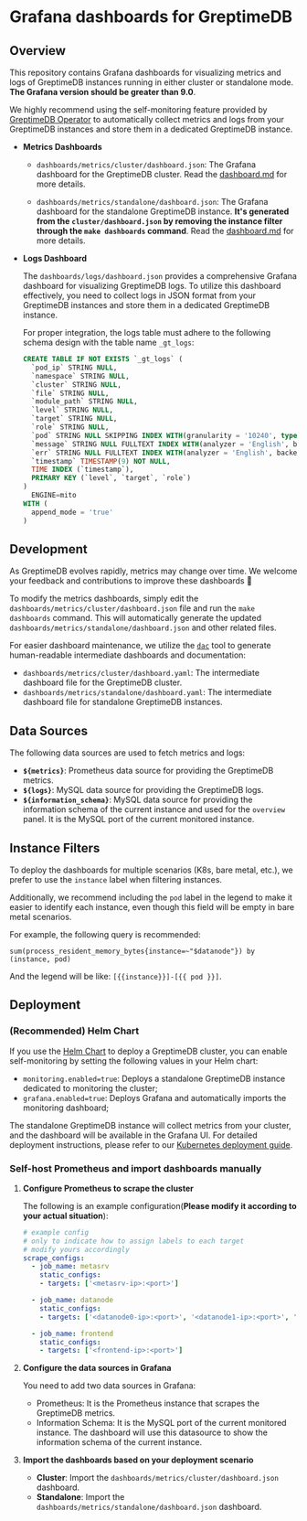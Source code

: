 # Grafana dashboards for GreptimeDB

## Overview

This repository contains Grafana dashboards for visualizing metrics and logs of GreptimeDB instances running in either cluster or standalone mode. **The Grafana version should be greater than 9.0**.

We highly recommend using the self-monitoring feature provided by [GreptimeDB Operator](https://github.com/GrepTimeTeam/greptimedb-operator) to automatically collect metrics and logs from your GreptimeDB instances and store them in a dedicated GreptimeDB instance.

- **Metrics Dashboards**

  - `dashboards/metrics/cluster/dashboard.json`: The Grafana dashboard for the GreptimeDB cluster. Read the [dashboard.md](./dashboards/metrics/cluster/dashboard.md) for more details.

  - `dashboards/metrics/standalone/dashboard.json`: The Grafana dashboard for the standalone GreptimeDB instance. **It's generated from the `cluster/dashboard.json` by removing the instance filter through the `make dashboards` command**. Read the [dashboard.md](./dashboards/metrics/standalone/dashboard.md) for more details.

- **Logs Dashboard**

  The `dashboards/logs/dashboard.json` provides a comprehensive Grafana dashboard for visualizing GreptimeDB logs. To utilize this dashboard effectively, you need to collect logs in JSON format from your GreptimeDB instances and store them in a dedicated GreptimeDB instance.

  For proper integration, the logs table must adhere to the following schema design with the table name `_gt_logs`:

  ```sql
  CREATE TABLE IF NOT EXISTS `_gt_logs` (
    `pod_ip` STRING NULL,
    `namespace` STRING NULL,
    `cluster` STRING NULL,
    `file` STRING NULL,
    `module_path` STRING NULL,
    `level` STRING NULL,
    `target` STRING NULL,
    `role` STRING NULL,
    `pod` STRING NULL SKIPPING INDEX WITH(granularity = '10240', type = 'BLOOM'),
    `message` STRING NULL FULLTEXT INDEX WITH(analyzer = 'English', backend = 'bloom', case_sensitive = 'false'),
    `err` STRING NULL FULLTEXT INDEX WITH(analyzer = 'English', backend = 'bloom', case_sensitive = 'false'),
    `timestamp` TIMESTAMP(9) NOT NULL,
    TIME INDEX (`timestamp`),
    PRIMARY KEY (`level`, `target`, `role`)
  )
    ENGINE=mito
  WITH (
    append_mode = 'true'
  )
  ```

## Development

As GreptimeDB evolves rapidly, metrics may change over time. We welcome your feedback and contributions to improve these dashboards 🤗

To modify the metrics dashboards, simply edit the `dashboards/metrics/cluster/dashboard.json` file and run the `make dashboards` command. This will automatically generate the updated `dashboards/metrics/standalone/dashboard.json` and other related files.

For easier dashboard maintenance, we utilize the [`dac`](https://github.com/zyy17/dac) tool to generate human-readable intermediate dashboards and documentation:

- `dashboards/metrics/cluster/dashboard.yaml`: The intermediate dashboard file for the GreptimeDB cluster.
- `dashboards/metrics/standalone/dashboard.yaml`: The intermediate dashboard file for standalone GreptimeDB instances.

## Data Sources

The following data sources are used to fetch metrics and logs:

- **`${metrics}`**: Prometheus data source for providing the GreptimeDB metrics.
- **`${logs}`**: MySQL data source for providing the GreptimeDB logs.
- **`${information_schema}`**: MySQL data source for providing the information schema of the current instance and used for the `overview` panel. It is the MySQL port of the current monitored instance.

## Instance Filters

To deploy the dashboards for multiple scenarios (K8s, bare metal, etc.), we prefer to use the `instance` label when filtering instances.

Additionally, we recommend including the `pod` label in the legend to make it easier to identify each instance, even though this field will be empty in bare metal scenarios.

For example, the following query is recommended:

```promql
sum(process_resident_memory_bytes{instance=~"$datanode"}) by (instance, pod)
```

And the legend will be like: `[{{instance}}]-[{{ pod }}]`.

## Deployment

### (Recommended) Helm Chart

If you use the [Helm Chart](https://github.com/GreptimeTeam/helm-charts) to deploy a GreptimeDB cluster, you can enable self-monitoring by setting the following values in your Helm chart:

- `monitoring.enabled=true`: Deploys a standalone GreptimeDB instance dedicated to monitoring the cluster;
- `grafana.enabled=true`: Deploys Grafana and automatically imports the monitoring dashboard;

The standalone GreptimeDB instance will collect metrics from your cluster, and the dashboard will be available in the Grafana UI. For detailed deployment instructions, please refer to our [Kubernetes deployment guide](https://docs.greptime.com/user-guide/deployments-administration/deploy-on-kubernetes/overview).

### Self-host Prometheus and import dashboards manually

1. **Configure Prometheus to scrape the cluster**

   The following is an example configuration(**Please modify it according to your actual situation**):

    ```yml
    # example config
    # only to indicate how to assign labels to each target
    # modify yours accordingly
    scrape_configs:
      - job_name: metasrv
        static_configs:
        - targets: ['<metasrv-ip>:<port>']

      - job_name: datanode
        static_configs:
        - targets: ['<datanode0-ip>:<port>', '<datanode1-ip>:<port>', '<datanode2-ip>:<port>']

      - job_name: frontend
        static_configs:
        - targets: ['<frontend-ip>:<port>']
    ```

2. **Configure the data sources in Grafana**

   You need to add two data sources in Grafana:

   - Prometheus: It is the Prometheus instance that scrapes the GreptimeDB metrics.
   - Information Schema: It is the MySQL port of the current monitored instance. The dashboard will use this datasource to show the information schema of the current instance.

3. **Import the dashboards based on your deployment scenario**

   - **Cluster**: Import the `dashboards/metrics/cluster/dashboard.json` dashboard.
   - **Standalone**: Import the `dashboards/metrics/standalone/dashboard.json` dashboard.
